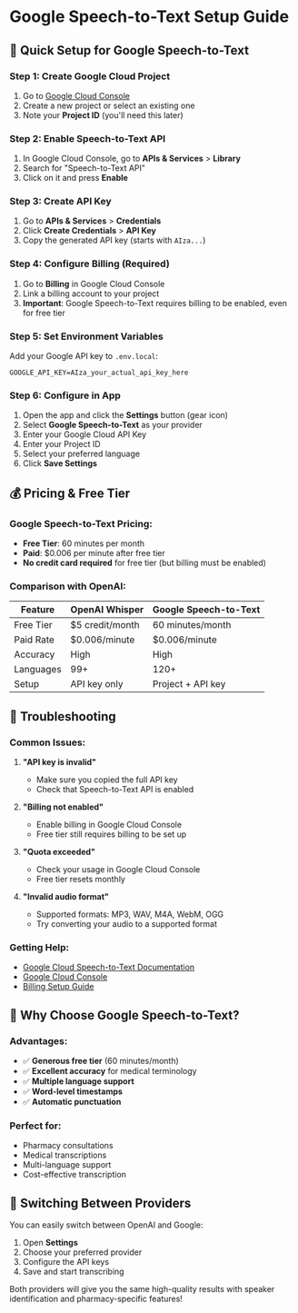 # Google Speech-to-Text Setup Guide

## 🚀 Quick Setup for Google Speech-to-Text

### Step 1: Create Google Cloud Project
1. Go to [Google Cloud Console](https://console.cloud.google.com/)
2. Create a new project or select an existing one
3. Note your **Project ID** (you'll need this later)

### Step 2: Enable Speech-to-Text API
1. In Google Cloud Console, go to **APIs & Services** > **Library**
2. Search for "Speech-to-Text API"
3. Click on it and press **Enable**

### Step 3: Create API Key
1. Go to **APIs & Services** > **Credentials**
2. Click **Create Credentials** > **API Key**
3. Copy the generated API key (starts with `AIza...`)

### Step 4: Configure Billing (Required)
1. Go to **Billing** in Google Cloud Console
2. Link a billing account to your project
3. **Important**: Google Speech-to-Text requires billing to be enabled, even for free tier

### Step 5: Set Environment Variables
Add your Google API key to `.env.local`:
```env
GOOGLE_API_KEY=AIza_your_actual_api_key_here
```

### Step 6: Configure in App
1. Open the app and click the **Settings** button (gear icon)
2. Select **Google Speech-to-Text** as your provider
3. Enter your Google Cloud API Key
4. Enter your Project ID
5. Select your preferred language
6. Click **Save Settings**

## 💰 Pricing & Free Tier

### Google Speech-to-Text Pricing:
- **Free Tier**: 60 minutes per month
- **Paid**: $0.006 per minute after free tier
- **No credit card required** for free tier (but billing must be enabled)

### Comparison with OpenAI:
| Feature | OpenAI Whisper | Google Speech-to-Text |
|---------|----------------|----------------------|
| Free Tier | $5 credit/month | 60 minutes/month |
| Paid Rate | $0.006/minute | $0.006/minute |
| Accuracy | High | High |
| Languages | 99+ | 120+ |
| Setup | API key only | Project + API key |

## 🔧 Troubleshooting

### Common Issues:

1. **"API key is invalid"**
   - Make sure you copied the full API key
   - Check that Speech-to-Text API is enabled

2. **"Billing not enabled"**
   - Enable billing in Google Cloud Console
   - Free tier still requires billing to be set up

3. **"Quota exceeded"**
   - Check your usage in Google Cloud Console
   - Free tier resets monthly

4. **"Invalid audio format"**
   - Supported formats: MP3, WAV, M4A, WebM, OGG
   - Try converting your audio to a supported format

### Getting Help:
- [Google Cloud Speech-to-Text Documentation](https://cloud.google.com/speech-to-text/docs)
- [Google Cloud Console](https://console.cloud.google.com/)
- [Billing Setup Guide](https://cloud.google.com/billing/docs/how-to/modify-project)

## 🎯 Why Choose Google Speech-to-Text?

### Advantages:
- ✅ **Generous free tier** (60 minutes/month)
- ✅ **Excellent accuracy** for medical terminology
- ✅ **Multiple language support**
- ✅ **Word-level timestamps**
- ✅ **Automatic punctuation**

### Perfect for:
- Pharmacy consultations
- Medical transcriptions
- Multi-language support
- Cost-effective transcription

## 🔄 Switching Between Providers

You can easily switch between OpenAI and Google:
1. Open **Settings**
2. Choose your preferred provider
3. Configure the API keys
4. Save and start transcribing

Both providers will give you the same high-quality results with speaker identification and pharmacy-specific features! 